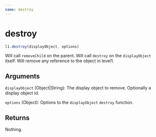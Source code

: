 ```yaml
---
name: destroy
---
```


# destroy

```js
l1.destroy(displayObject, options)
```

Will call `removeChild` on the parent. Will call `destroy` on the `displayObject` itself. Will remove any reference to the object in level1.

## Arguments

`displayObject` (Object|String): The display object to remove. Optionally a display object id.

`options` (Object): Options to the `displayObject` `destroy` function.

## Returns

Nothing.
